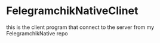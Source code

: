 # FelegramchikNativeClinet
this is the client program that connect to the server from my FelegramchikNative repo
